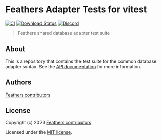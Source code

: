 # Feathers Adapter Tests for vitest

[![CI](https://github.com/feathersjs/feathers/workflows/Node.js%20CI/badge.svg)](https://github.com/feathersjs/feathers/actions?query=workflow%3A%22Node.js+CI%22)
[![Download Status](https://img.shields.io/npm/dm/@feathersjs/adapter-tests-vitest.svg?style=flat-square)](https://www.npmjs.com/package/@feathersjs/adapter-tests-vitest)
[![Discord](https://badgen.net/badge/icon/discord?icon=discord&label)](https://discord.gg/qa8kez8QBx)

> Feathers shared database adapter test suite

## About

This is a repository that contains the test suite for the common database adapter syntax. See the [API documentation](https://docs.feathersjs.com/api/databases/common.html) for more information.

## Authors

[Feathers contributors](https://github.com/feathersjs/adapter-tests/graphs/contributors)

## License

Copyright (c) 2023 [Feathers contributors](https://github.com/feathersjs/feathers/graphs/contributors)

Licensed under the [MIT license](LICENSE).
